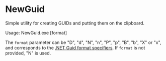 # NewGuid
Simple utility for creating GUIDs and putting them on the clipboard.

Usage: NewGuid.exe [format]

The `format` parameter can be "D", "d", "N", "n", "P", "p", "B", "b", "X" or "x", and corresponds to the [.NET Guid format specifiers](https://msdn.microsoft.com/en-us/library/97af8hh4(v=vs.110).aspx). If `format` is not provided, "N" is used.
